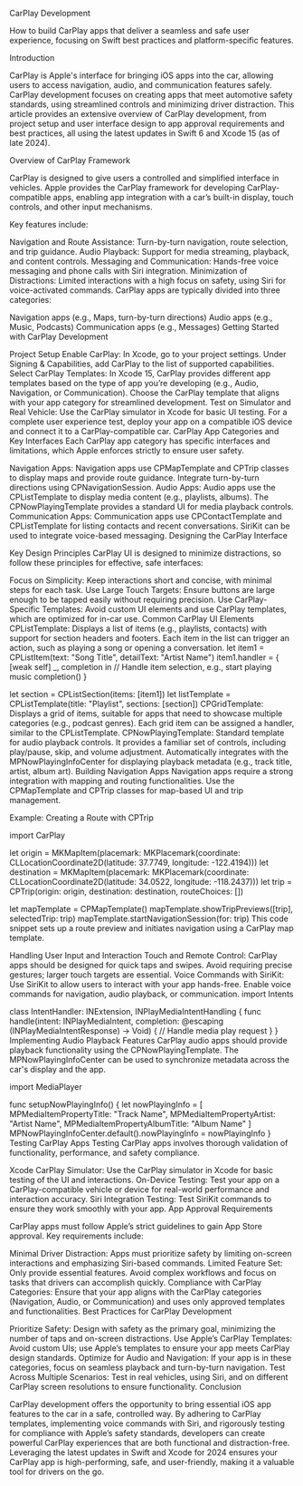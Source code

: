 CarPlay Development

How to build CarPlay apps that deliver a seamless and safe user experience, focusing on Swift best practices and platform-specific features.

Introduction

CarPlay is Apple's interface for bringing iOS apps into the car, allowing users to access navigation, audio, and communication features safely. CarPlay development focuses on creating apps that meet automotive safety standards, using streamlined controls and minimizing driver distraction. This article provides an extensive overview of CarPlay development, from project setup and user interface design to app approval requirements and best practices, all using the latest updates in Swift 6 and Xcode 15 (as of late 2024).

Overview of CarPlay Framework

CarPlay is designed to give users a controlled and simplified interface in vehicles. Apple provides the CarPlay framework for developing CarPlay-compatible apps, enabling app integration with a car’s built-in display, touch controls, and other input mechanisms.

Key features include:

Navigation and Route Assistance: Turn-by-turn navigation, route selection, and trip guidance.
Audio Playback: Support for media streaming, playback, and content controls.
Messaging and Communication: Hands-free voice messaging and phone calls with Siri integration.
Minimization of Distractions: Limited interactions with a high focus on safety, using Siri for voice-activated commands.
CarPlay apps are typically divided into three categories:

Navigation apps (e.g., Maps, turn-by-turn directions)
Audio apps (e.g., Music, Podcasts)
Communication apps (e.g., Messages)
Getting Started with CarPlay Development

Project Setup
Enable CarPlay:
In Xcode, go to your project settings.
Under Signing & Capabilities, add CarPlay to the list of supported capabilities.
Select CarPlay Templates:
In Xcode 15, CarPlay provides different app templates based on the type of app you’re developing (e.g., Audio, Navigation, or Communication).
Choose the CarPlay template that aligns with your app category for streamlined development.
Test on Simulator and Real Vehicle:
Use the CarPlay simulator in Xcode for basic UI testing.
For a complete user experience test, deploy your app on a compatible iOS device and connect it to a CarPlay-compatible car.
CarPlay App Categories and Key Interfaces
Each CarPlay app category has specific interfaces and limitations, which Apple enforces strictly to ensure user safety.

Navigation Apps:
Navigation apps use CPMapTemplate and CPTrip classes to display maps and provide route guidance.
Integrate turn-by-turn directions using CPNavigationSession.
Audio Apps:
Audio apps use the CPListTemplate to display media content (e.g., playlists, albums).
The CPNowPlayingTemplate provides a standard UI for media playback controls.
Communication Apps:
Communication apps use CPContactTemplate and CPListTemplate for listing contacts and recent conversations.
SiriKit can be used to integrate voice-based messaging.
Designing the CarPlay Interface

Key Design Principles
CarPlay UI is designed to minimize distractions, so follow these principles for effective, safe interfaces:

Focus on Simplicity: Keep interactions short and concise, with minimal steps for each task.
Use Large Touch Targets: Ensure buttons are large enough to be tapped easily without requiring precision.
Use CarPlay-Specific Templates: Avoid custom UI elements and use CarPlay templates, which are optimized for in-car use.
Common CarPlay UI Elements
CPListTemplate:
Displays a list of items (e.g., playlists, contacts) with support for section headers and footers.
Each item in the list can trigger an action, such as playing a song or opening a conversation.
let item1 = CPListItem(text: "Song Title", detailText: "Artist Name")
item1.handler = { [weak self] _, completion in
    // Handle item selection, e.g., start playing music
    completion()
}

let section = CPListSection(items: [item1])
let listTemplate = CPListTemplate(title: "Playlist", sections: [section])
CPGridTemplate:
Displays a grid of items, suitable for apps that need to showcase multiple categories (e.g., podcast genres).
Each grid item can be assigned a handler, similar to the CPListTemplate.
CPNowPlayingTemplate:
Standard template for audio playback controls. It provides a familiar set of controls, including play/pause, skip, and volume adjustment.
Automatically integrates with the MPNowPlayingInfoCenter for displaying playback metadata (e.g., track title, artist, album art).
Building Navigation Apps
Navigation apps require a strong integration with mapping and routing functionalities. Use the CPMapTemplate and CPTrip classes for map-based UI and trip management.

Example: Creating a Route with CPTrip

import CarPlay

let origin = MKMapItem(placemark: MKPlacemark(coordinate: CLLocationCoordinate2D(latitude: 37.7749, longitude: -122.4194)))
let destination = MKMapItem(placemark: MKPlacemark(coordinate: CLLocationCoordinate2D(latitude: 34.0522, longitude: -118.2437)))
let trip = CPTrip(origin: origin, destination: destination, routeChoices: [])

let mapTemplate = CPMapTemplate()
mapTemplate.showTripPreviews([trip], selectedTrip: trip)
mapTemplate.startNavigationSession(for: trip)
This code snippet sets up a route preview and initiates navigation using a CarPlay map template.

Handling User Input and Interaction
Touch and Remote Control:
CarPlay apps should be designed for quick taps and swipes.
Avoid requiring precise gestures; larger touch targets are essential.
Voice Commands with SiriKit:
Use SiriKit to allow users to interact with your app hands-free.
Enable voice commands for navigation, audio playback, or communication.
import Intents

class IntentHandler: INExtension, INPlayMediaIntentHandling {
    func handle(intent: INPlayMediaIntent, completion: @escaping (INPlayMediaIntentResponse) -> Void) {
        // Handle media play request
    }
}
Implementing Audio Playback Features
CarPlay audio apps should provide playback functionality using the CPNowPlayingTemplate. The MPNowPlayingInfoCenter can be used to synchronize metadata across the car's display and the app.

import MediaPlayer

func setupNowPlayingInfo() {
    let nowPlayingInfo = [
        MPMediaItemPropertyTitle: "Track Name",
        MPMediaItemPropertyArtist: "Artist Name",
        MPMediaItemPropertyAlbumTitle: "Album Name"
    ]
    MPNowPlayingInfoCenter.default().nowPlayingInfo = nowPlayingInfo
}
Testing CarPlay Apps
Testing CarPlay apps involves thorough validation of functionality, performance, and safety compliance.

Xcode CarPlay Simulator: Use the CarPlay simulator in Xcode for basic testing of the UI and interactions.
On-Device Testing: Test your app on a CarPlay-compatible vehicle or device for real-world performance and interaction accuracy.
Siri Integration Testing: Test SiriKit commands to ensure they work smoothly with your app.
App Approval Requirements

CarPlay apps must follow Apple’s strict guidelines to gain App Store approval. Key requirements include:

Minimal Driver Distraction: Apps must prioritize safety by limiting on-screen interactions and emphasizing Siri-based commands.
Limited Feature Set: Only provide essential features. Avoid complex workflows and focus on tasks that drivers can accomplish quickly.
Compliance with CarPlay Categories: Ensure that your app aligns with the CarPlay categories (Navigation, Audio, or Communication) and uses only approved templates and functionalities.
Best Practices for CarPlay Development

Prioritize Safety: Design with safety as the primary goal, minimizing the number of taps and on-screen distractions.
Use Apple’s CarPlay Templates: Avoid custom UIs; use Apple’s templates to ensure your app meets CarPlay design standards.
Optimize for Audio and Navigation: If your app is in these categories, focus on seamless playback and turn-by-turn navigation.
Test Across Multiple Scenarios: Test in real vehicles, using Siri, and on different CarPlay screen resolutions to ensure functionality.
Conclusion

CarPlay development offers the opportunity to bring essential iOS app features to the car in a safe, controlled way. By adhering to CarPlay templates, implementing voice commands with Siri, and rigorously testing for compliance with Apple’s safety standards, developers can create powerful CarPlay experiences that are both functional and distraction-free. Leveraging the latest updates in Swift and Xcode for 2024 ensures your CarPlay app is high-performing, safe, and user-friendly, making it a valuable tool for drivers on the go.
